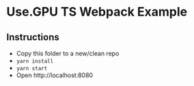 # Use.GPU TS Webpack Example

## Instructions

- Copy this folder to a new/clean repo
- `yarn install`
- `yarn start`
- Open http://localhost:8080
